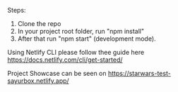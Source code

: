 Steps:
1. Clone the repo
2. In your project root folder, run "npm install"
3. After that run "npm start" (development mode).

Using Netlify CLI please follow thee guide  here https://docs.netlify.com/cli/get-started/

Project Showcase can be seen on https://starwars-test-sayurbox.netlify.app/
